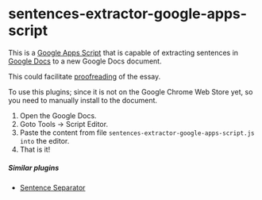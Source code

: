 # sentences-extractor-google-apps-script
This is a [Google Apps Script](https://developers.google.com/apps-script/) that is capable of extracting sentences in [Google Docs](https://www.google.com/docs/about/) to a new Google Docs document.

This could facilitate [proofreading](http://linguistics.ohio.edu/ELIP/?page_id=1266) of the essay.

To use this plugins; since it is not on the Google Chrome Web Store yet, so you need to manually install to the document.

1. Open the Google Docs.
2. Goto Tools -> Script Editor.
3. Paste the content from file `sentences-extractor-google-apps-script.js into` the editor.
4. That is it!

##### Similar plugins

- [Sentence Separator](https://chrome.google.com/webstore/detail/sentence-separator/ifjpnkanpbhilnidckojknpmfpjgbalc?utm_source=permalink)

